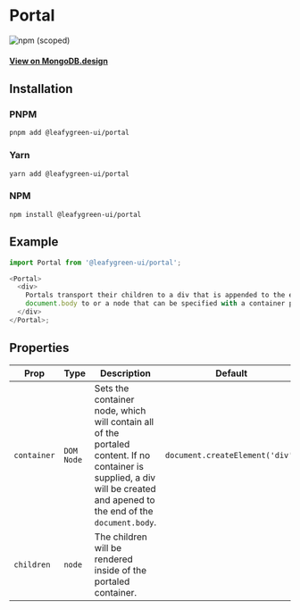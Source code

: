 # Portal

![npm (scoped)](https://img.shields.io/npm/v/@leafygreen-ui/portal.svg)

#### [View on MongoDB.design](https://www.mongodb.design/component/portal/live-example/)

## Installation

### PNPM

```shell
pnpm add @leafygreen-ui/portal
```

### Yarn

```shell
yarn add @leafygreen-ui/portal
```

### NPM

```shell
npm install @leafygreen-ui/portal
```

## Example

```js
import Portal from '@leafygreen-ui/portal';

<Portal>
  <div>
    Portals transport their children to a div that is appended to the end of the
    document.body to or a node that can be specified with a container prop.
  </div>
</Portal>;
```

## Properties

| Prop        | Type       | Description                                                                                                                                                               | Default                         |
| ----------- | ---------- | ------------------------------------------------------------------------------------------------------------------------------------------------------------------------- | ------------------------------- |
| `container` | `DOM Node` | Sets the container node, which will contain all of the portaled content. If no container is supplied, a div will be created and apened to the end of the `document.body`. | `document.createElement('div')` |
| `children`  | `node`     | The children will be rendered inside of the portaled container.                                                                                                           |                                 |
